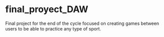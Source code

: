 # final_proyect_DAW
Final project for the end of the cycle focused on creating games between users to be able to practice any type of sport.
